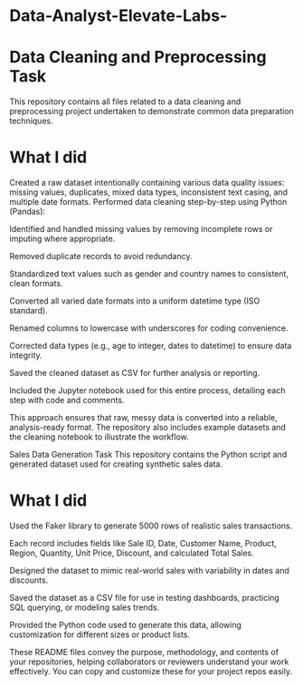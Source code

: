 # Data-Analyst-Elevate-Labs-

# Data Cleaning and Preprocessing Task
This repository contains all files related to a data cleaning and preprocessing project undertaken to demonstrate common data preparation techniques.

# What I did
Created a raw dataset intentionally containing various data quality issues: missing values, duplicates, mixed data types, inconsistent text casing, and multiple date formats.
Performed data cleaning step-by-step using Python (Pandas):

Identified and handled missing values by removing incomplete rows or imputing where appropriate.

Removed duplicate records to avoid redundancy.

Standardized text values such as gender and country names to consistent, clean formats.

Converted all varied date formats into a uniform datetime type (ISO standard).

Renamed columns to lowercase with underscores for coding convenience.

Corrected data types (e.g., age to integer, dates to datetime) to ensure data integrity.

Saved the cleaned dataset as CSV for further analysis or reporting.

Included the Jupyter notebook used for this entire process, detailing each step with code and comments.

This approach ensures that raw, messy data is converted into a reliable, analysis-ready format. The repository also includes example datasets and the cleaning notebook to illustrate the workflow.

Sales Data Generation Task
This repository contains the Python script and generated dataset used for creating synthetic sales data.
# What I did
Used the Faker library to generate 5000 rows of realistic sales transactions.

Each record includes fields like Sale ID, Date, Customer Name, Product, Region, Quantity, Unit Price, Discount, and calculated Total Sales.

Designed the dataset to mimic real-world sales with variability in dates and discounts.

Saved the dataset as a CSV file for use in testing dashboards, practicing SQL querying, or modeling sales trends.

Provided the Python code used to generate this data, allowing customization for different sizes or product lists.

These README files convey the purpose, methodology, and contents of your repositories, helping collaborators or reviewers understand your work effectively. You can copy and customize these for your project repos easily.
